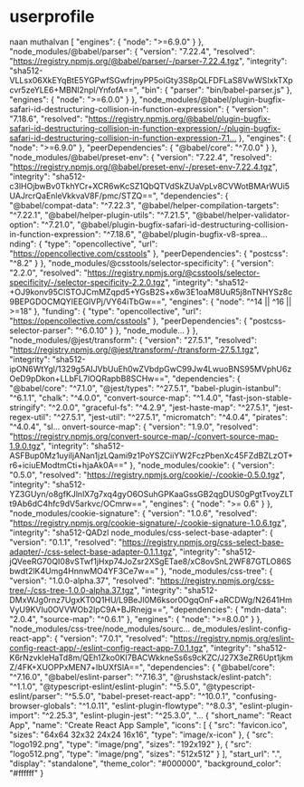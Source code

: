 # userprofile
naan muthalvan
[ "engines": {
        "node": ">=6.9.0"
      }
    },
    "node_modules/@babel/parser": {
      "version": "7.22.4",
      "resolved": "https://registry.npmjs.org/@babel/parser/-/parser-7.22.4.tgz",
      "integrity": "sha512-VLLsx06XkEYqBtE5YGPwfSGwfrjnyPP5oiGty3S8pQLFDFLaS8VwWSIxkTXpcvr5zeYLE6+MBNl2npl/YnfofA==",
      "bin": {
        "parser": "bin/babel-parser.js"
      },
      "engines": {
        "node": ">=6.0.0"
      }
    },
    "node_modules/@babel/plugin-bugfix-safari-id-destructuring-collision-in-function-expression": {
      "version": "7.18.6",
      "resolved": "https://registry.npmjs.org/@babel/plugin-bugfix-safari-id-destructuring-collision-in-function-expression/-/plugin-bugfix-safari-id-destructuring-collision-in-function-expression-7.1…
 },
      "engines": {
        "node": ">=6.9.0"
      },
      "peerDependencies": {
        "@babel/core": "^7.0.0"
      }
    },
    "node_modules/@babel/preset-env": {
      "version": "7.22.4",
      "resolved": "https://registry.npmjs.org/@babel/preset-env/-/preset-env-7.22.4.tgz",
      "integrity": "sha512-c3lHOjbwBv0TkhYCr+XCR6wKcSZ1QbQTVdSkZUaVpLv8CVWotBMArWUi5UAJrcrQaEnleVkkvaV8F/pmc/STZQ==",
      "dependencies": {
        "@babel/compat-data": "^7.22.3",
        "@babel/helper-compilation-targets": "^7.22.1",
        "@babel/helper-plugin-utils": "^7.21.5",
        "@babel/helper-validator-option": "^7.21.0",
        "@babel/plugin-bugfix-safari-id-destructuring-collision-in-function-expression": "^7.18.6",
        "@babel/plugin-bugfix-v8-sprea…
 nding": {
        "type": "opencollective",
        "url": "https://opencollective.com/csstools"
      },
      "peerDependencies": {
        "postcss": "^8.2"
      }
    },
    "node_modules/@csstools/selector-specificity": {
      "version": "2.2.0",
      "resolved": "https://registry.npmjs.org/@csstools/selector-specificity/-/selector-specificity-2.2.0.tgz",
      "integrity": "sha512-+OJ9konv95ClSTOJCmMZqpd5+YGsB2S+x6w3E1oaM8UuR5j8nTNHYSz8c9BEPGDOCMQYIEEGlVPj/VY64iTbGw==",
      "engines": {
        "node": "^14 || ^16 || >=18"
      },
      "funding": {
        "type": "opencollective",
        "url": "https://opencollective.com/csstools"
      },
      "peerDependencies": {
        "postcss-selector-parser": "^6.0.10"
      }
    },
    "node_module…
      }
    },
    "node_modules/@jest/transform": {
      "version": "27.5.1",
      "resolved": "https://registry.npmjs.org/@jest/transform/-/transform-27.5.1.tgz",
      "integrity": "sha512-ipON6WtYgl/1329g5AIJVbUuEh0wZVbdpGwC99Jw4LwuoBNS95MVphU6zOeD9pDkon+LLbFL7lOQRapbB8SCHw==",
      "dependencies": {
        "@babel/core": "^7.1.0",
        "@jest/types": "^27.5.1",
        "babel-plugin-istanbul": "^6.1.1",
        "chalk": "^4.0.0",
        "convert-source-map": "^1.4.0",
        "fast-json-stable-stringify": "^2.0.0",
        "graceful-fs": "^4.2.9",
        "jest-haste-map": "^27.5.1",
        "jest-regex-util": "^27.5.1",
        "jest-util": "^27.5.1",
        "micromatch": "^4.0.4",
        "pirates": "^4.0.4",
        "sl…
        onvert-source-map": {
      "version": "1.9.0",
      "resolved": "https://registry.npmjs.org/convert-source-map/-/convert-source-map-1.9.0.tgz",
      "integrity": "sha512-ASFBup0Mz1uyiIjANan1jzLQami9z1PoYSZCiiYW2FczPbenXc45FZdBZLzOT+r6+iciuEModtmCti+hjaAk0A=="
    },
    "node_modules/cookie": {
      "version": "0.5.0",
      "resolved": "https://registry.npmjs.org/cookie/-/cookie-0.5.0.tgz",
      "integrity": "sha512-YZ3GUyn/o8gfKJlnlX7g7xq4gyO6OSuhGPKaaGssGB2qgDUS0gPgtTvoyZLTt9Ab6dC4hfc9dV5arkvc/OCmrw==",
      "engines": {
        "node": ">= 0.6"
      }
    },
    "node_modules/cookie-signature": {
      "version": "1.0.6",
      "resolved": "https://registry.npmjs.org/cookie-signature/-/cookie-signature-1.0.6.tgz",
      "integrity": "sha512-QADzl
      node_modules/css-select-base-adapter": {
      "version": "0.1.1",
      "resolved": "https://registry.npmjs.org/css-select-base-adapter/-/css-select-base-adapter-0.1.1.tgz",
      "integrity": "sha512-jQVeeRG70QI08vSTwf1jHxp74JoZsr2XSgETae8/xC8ovSnL2WF87GTLO86Sbwdt2lK4Umg4HnnwMO4YF3Ce7w=="
    },
    "node_modules/css-tree": {
      "version": "1.0.0-alpha.37",
      "resolved": "https://registry.npmjs.org/css-tree/-/css-tree-1.0.0-alpha.37.tgz",
      "integrity": "sha512-DMxWJg0rnz7UgxKT0Q1HU/L9BeJI0M6ksor0OgqOnF+aRCDWg/N2641HmVyU9KVIu0OVVWOb2IpC9A+BJRnejg==",
      "dependencies": {
        "mdn-data": "2.0.4",
        "source-map": "^0.6.1"
      },
      "engines": {
        "node": ">=8.0.0"
      }
    },
    "node_modules/css-tree/node_modules/sourc…
 de_modules/eslint-config-react-app": {
      "version": "7.0.1",
      "resolved": "https://registry.npmjs.org/eslint-config-react-app/-/eslint-config-react-app-7.0.1.tgz",
      "integrity": "sha512-K6rNzvkIeHaTd8m/QEh1Zko0KI7BACWkkneSs6s9cKZC/J27X3eZR6Upt1jkmZ/4FK+XUOPPxMEN7+lbUXfSlA==",
      "dependencies": {
        "@babel/core": "^7.16.0",
        "@babel/eslint-parser": "^7.16.3",
        "@rushstack/eslint-patch": "^1.1.0",
        "@typescript-eslint/eslint-plugin": "^5.5.0",
        "@typescript-eslint/parser": "^5.5.0",
        "babel-preset-react-app": "^10.0.1",
        "confusing-browser-globals": "^1.0.11",
        "eslint-plugin-flowtype": "^8.0.3",
        "eslint-plugin-import": "^2.25.3",
        "eslint-plugin-jest": "^25.3.0",
        "…
{
  "short_name": "React App",
  "name": "Create React App Sample",
  "icons": [
    {
      "src": "favicon.ico",
      "sizes": "64x64 32x32 24x24 16x16",
      "type": "image/x-icon"
    },
    {
      "src": "logo192.png",
      "type": "image/png",
      "sizes": "192x192"
    },
    {
      "src": "logo512.png",
      "type": "image/png",
      "sizes": "512x512"
    }
  ],
  "start_url": ".",
  "display": "standalone",
  "theme_color": "#000000",
  "background_color": "#ffffff"
}
